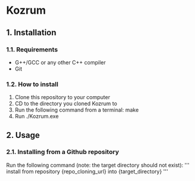 # Kozrum
## 1. Installation
### 1.1. Requirements
* G++/GCC or any other C++ compiler
* Git

### 1.2. How to install
1. Clone this repository to your computer
2. CD to the directory you cloned Kozrum to
3. Run the following command from a terminal: make
4. Run ./Kozrum.exe

## 2. Usage
### 2.1. Installing from a Github repository
Run the following command (note: the target directory should not exist):
'''
install from repository {repo_cloning_url} into {target_directory}
'''

